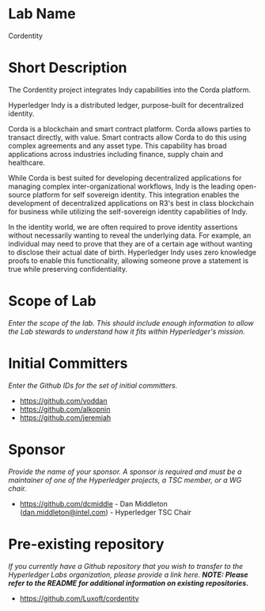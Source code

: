 # Lab Name
Cordentity

# Short Description
The Cordentity project integrates Indy capabilities into the Corda platform.

Hyperledger Indy is a distributed ledger, purpose-built for decentralized identity.

Corda is a blockchain and smart contract platform. Corda allows parties to transact directly, with value. Smart contracts allow Corda to do this using complex agreements and any asset type. This capability has broad applications across industries including finance, supply chain and healthcare.

While Corda is best suited for developing decentralized applications for managing complex inter-organizational workflows, Indy is the leading open-source platform for self sovereign identity. This integration enables the development of decentralized applications on R3's best in class blockchain for business while utilizing the self-sovereign identity capabilities of Indy.

In the identity world, we are often required to prove identity assertions without necessarily wanting to reveal the underlying data. For example, an individual may need to prove that they are of a certain age without wanting to disclose their actual date of birth. Hyperledger Indy uses zero knowledge proofs to enable this functionality, allowing someone prove a statement is true while preserving confidentiality.

# Scope of Lab
_Enter the scope of the lab. This should include enough information to allow the Lab stewards to understand how it fits within Hyperledger's mission._

# Initial Committers
_Enter the Github IDs for the set of initial committers._
- https://github.com/voddan
- https://github.com/alkopnin
- https://github.com/jeremiah

# Sponsor
_Provide the name of your sponsor. A sponsor is required and must be a maintainer of one of the Hyperledger projects, a TSC member, or a WG chair._
- https://github.com/dcmiddle - Dan Middleton (dan.middleton@intel.com) - Hyperledger TSC Chair

# Pre-existing repository
_If you currently have a Github repository that you wish to transfer to the Hyperledger Labs organization, please provide a link here. **NOTE: Please refer to the README for additional information on existing repositories.**_
- https://github.com/Luxoft/cordentity
